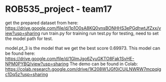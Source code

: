 # ROB535_project - team17

get the prepared dataset from here: https://drive.google.com/file/d/1p1O0sA8KQ0vnsBONHHS3ePGdhwtJfZxx/view?usp=sharing
run train.py for training
run test.py for testing, need to set the model path for test.

model.pt_3 is the model that we get the best score 0.69973. This model can be found here: https://drive.google.com/file/d/1GImJgo6ZyuGKTO8Fak1SvHE-NPM0PYBQ/view?usp=sharing
The demo can be found in Colab: https://colab.research.google.com/drive/1K208W1JGf0iCUjLNWRW7mcpqigc1Dq5z?usp=sharing
